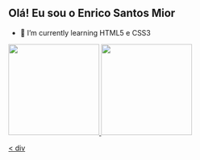##  Olá! Eu sou o Enrico Santos Mior 

- 🌱 I’m currently learning  HTML5 e  CSS3
<div style= "display: flex">
  <a href="https://beacons.ai/EnricoMior">
  <img height="180em" src="https://github-readme-stats.vercel.app/api?username=EnricoMior&show_icons=true&theme=dracula&include_all_commits=true&count_private=true"/>
  <img height="180em" src="https://github-readme-stats.vercel.app/api/top-langs/?username=EnricoMior&layout=compact&langs_count=16&theme=dracula"/>
</div>

< div  
        
  
          
